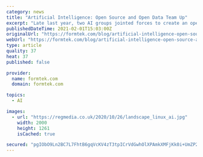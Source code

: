 ```yaml
---
category: news
title: "Artificial Intelligence: Open Source and Open Data Team Up"
excerpt: "Late last year, two AI groups jointed forces to create an open source clearinghouse for projects related to AI, Machine Learning (ML), data, and analysis. LF AI Foundation and Open Data Platform Initiative (ODPi),"
publishedDateTime: 2021-02-01T15:03:00Z
originalUrl: "https://formtek.com/blog/artificial-intelligence-open-source-and-open-data-team-up/"
webUrl: "https://formtek.com/blog/artificial-intelligence-open-source-and-open-data-team-up/"
type: article
quality: 37
heat: 37
published: false

provider:
  name: formtek.com
  domain: formtek.com

topics:
  - AI

images:
  - url: "https://regmedia.co.uk/2020/10/26/landscape_linux_ai.jpg"
    width: 2000
    height: 1261
    isCached: true

secured: "pgIObO9Ln2BC7L7FhtB6gqVcKV4zT3tpICrVdGwhOlXPAmkXMFjKk0i+UmZP24J32OLUnwK8kR2+Im+BiNirjGb01LgDoKNdCBdQv9eeYAGwGHWr5PI3xgjkLOPjoqs7HuWTbp9yF6Lzle3qmPccK0rv3DyLV/cV9M7+wbGSQ2OxP95pF5HMmBrXBXMp7El95XQ85UnmaDk1dlo//YUje1UJeGfEGQOEhM9o5B6Et5bfBlLrvU2LFsVCpCYHsruPx5ClQ2HvlXJdWMr5kPYogzuCu2w8wt6rsVIfAt+oiE3K4lqR93UFGJHC0CivOR3v/RqlXUf5JECcAcrdua7FIaQxeXQiLuTjo0yCoQD7lzo=;Wcx5ZzT+DgTV6MFL6cOaAg=="
---
```


